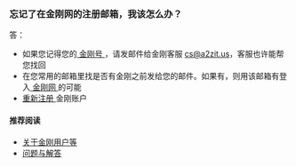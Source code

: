 ### 忘记了在金刚网的注册邮箱，我该怎么办？
答：
- 如果您记得您的[ 金刚号 ](https://a2zitpro.github.io/web/金刚号)，请发邮件给金刚客服 cs@a2zit.us，客服也许能帮您找回
- 在您常用的邮箱里找是否有金刚之前发给您的邮件。如果有，则用该邮箱有登入[ 金刚网 ](https://atozitpro.net/zh/login/)的可能
- [ 重新注册 ](https://www.atozitpro.net/zh/register/)金刚账户

#### 推荐阅读
- [关于金刚用户等](https://a2zitpro.github.io/web/列表-金刚用户及相关问题)
- [问题与解答](https://a2zitpro.github.io/web/列表-问题与解答)
